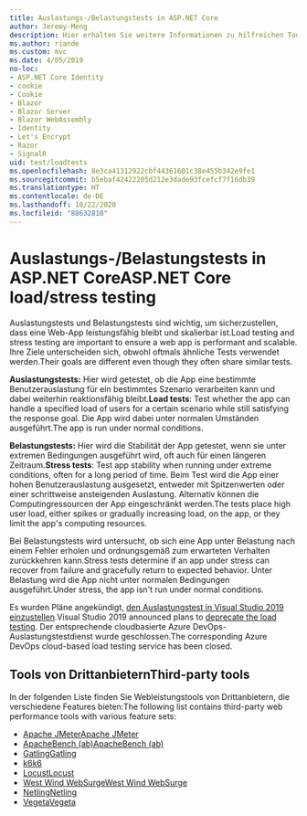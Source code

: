 ```yaml
---
title: Auslastungs-/Belastungstests in ASP.NET Core
author: Jeremy-Meng
description: Hier erhalten Sie weitere Informationen zu hilfreichen Tools und Ansätzen für Auslastungstests und Belastungstests für ASP.NET Core-Apps.
ms.author: riande
ms.custom: mvc
ms.date: 4/05/2019
no-loc:
- ASP.NET Core Identity
- cookie
- Cookie
- Blazor
- Blazor Server
- Blazor WebAssembly
- Identity
- Let's Encrypt
- Razor
- SignalR
uid: test/loadtests
ms.openlocfilehash: 8e3ca41312922cbf44361601c38e455b342e9fe1
ms.sourcegitcommit: b5ebaf42422205d212e3dade93fcefcf7f16db39
ms.translationtype: HT
ms.contentlocale: de-DE
ms.lasthandoff: 10/22/2020
ms.locfileid: "88632810"
---
```

# <a name="aspnet-core-loadstress-testing"></a><span data-ttu-id="27912-103">Auslastungs-/Belastungstests in ASP.NET Core</span><span class="sxs-lookup"><span data-stu-id="27912-103">ASP.NET Core load/stress testing</span></span>

<span data-ttu-id="27912-104">Auslastungstests und Belastungstests sind wichtig, um sicherzustellen, dass eine Web-App leistungsfähig bleibt und skalierbar ist.</span><span class="sxs-lookup"><span data-stu-id="27912-104">Load testing and stress testing are important to ensure a web app is performant and scalable.</span></span> <span data-ttu-id="27912-105">Ihre Ziele unterscheiden sich, obwohl oftmals ähnliche Tests verwendet werden.</span><span class="sxs-lookup"><span data-stu-id="27912-105">Their goals are different even though they often share similar tests.</span></span>

<span data-ttu-id="27912-106">**Auslastungstests:** Hier wird getestet, ob die App eine bestimmte Benutzerauslastung für ein bestimmtes Szenario verarbeiten kann und dabei weiterhin reaktionsfähig bleibt.</span><span class="sxs-lookup"><span data-stu-id="27912-106">**Load tests**: Test whether the app can handle a specified load of users for a certain scenario while still satisfying the response goal.</span></span> <span data-ttu-id="27912-107">Die App wird dabei unter normalen Umständen ausgeführt.</span><span class="sxs-lookup"><span data-stu-id="27912-107">The app is run under normal conditions.</span></span>

<span data-ttu-id="27912-108">**Belastungstests:** Hier wird die Stabilität der App getestet, wenn sie unter extremen Bedingungen ausgeführt wird, oft auch für einen längeren Zeitraum.</span><span class="sxs-lookup"><span data-stu-id="27912-108">**Stress tests**: Test app stability when running under extreme conditions, often for a long period of time.</span></span> <span data-ttu-id="27912-109">Beim Test wird die App einer hohen Benutzerauslastung ausgesetzt, entweder mit Spitzenwerten oder einer schrittweise ansteigenden Auslastung. Alternativ können die Computingressourcen der App eingeschränkt werden.</span><span class="sxs-lookup"><span data-stu-id="27912-109">The tests place high user load, either spikes or gradually increasing load, on the app, or they limit the app's computing resources.</span></span>

<span data-ttu-id="27912-110">Bei Belastungstests wird untersucht, ob sich eine App unter Belastung nach einem Fehler erholen und ordnungsgemäß zum erwarteten Verhalten zurückkehren kann.</span><span class="sxs-lookup"><span data-stu-id="27912-110">Stress tests determine if an app under stress can recover from failure and gracefully return to expected behavior.</span></span> <span data-ttu-id="27912-111">Unter Belastung wird die App nicht unter normalen Bedingungen ausgeführt.</span><span class="sxs-lookup"><span data-stu-id="27912-111">Under stress, the app isn't run under normal conditions.</span></span>

<span data-ttu-id="27912-112">Es wurden Pläne angekündigt, [den Auslastungstest in Visual Studio 2019 einzustellen](https://devblogs.microsoft.com/devops/cloud-based-load-testing-service-eol/).</span><span class="sxs-lookup"><span data-stu-id="27912-112">Visual Studio 2019 announced plans to [deprecate the load testing](https://devblogs.microsoft.com/devops/cloud-based-load-testing-service-eol/).</span></span> <span data-ttu-id="27912-113">Der entsprechende cloudbasierte Azure DevOps-Auslastungstestdienst wurde geschlossen.</span><span class="sxs-lookup"><span data-stu-id="27912-113">The corresponding Azure DevOps cloud-based load testing service has been closed.</span></span>

## <a name="third-party-tools"></a><span data-ttu-id="27912-114">Tools von Drittanbietern</span><span class="sxs-lookup"><span data-stu-id="27912-114">Third-party tools</span></span>

<span data-ttu-id="27912-115">In der folgenden Liste finden Sie Webleistungstools von Drittanbietern, die verschiedene Features bieten:</span><span class="sxs-lookup"><span data-stu-id="27912-115">The following list contains third-party web performance tools with various feature sets:</span></span>

* [<span data-ttu-id="27912-116">Apache JMeter</span><span class="sxs-lookup"><span data-stu-id="27912-116">Apache JMeter</span></span>](https://jmeter.apache.org/)
* [<span data-ttu-id="27912-117">ApacheBench (ab)</span><span class="sxs-lookup"><span data-stu-id="27912-117">ApacheBench (ab)</span></span>](https://httpd.apache.org/docs/2.4/programs/ab.html)
* [<span data-ttu-id="27912-118">Gatling</span><span class="sxs-lookup"><span data-stu-id="27912-118">Gatling</span></span>](https://gatling.io/)
* [<span data-ttu-id="27912-119">k6</span><span class="sxs-lookup"><span data-stu-id="27912-119">k6</span></span>](https://k6.io)
* [<span data-ttu-id="27912-120">Locust</span><span class="sxs-lookup"><span data-stu-id="27912-120">Locust</span></span>](https://locust.io/)
* [<span data-ttu-id="27912-121">West Wind WebSurge</span><span class="sxs-lookup"><span data-stu-id="27912-121">West Wind WebSurge</span></span>](https://websurge.west-wind.com/)
* [<span data-ttu-id="27912-122">Netling</span><span class="sxs-lookup"><span data-stu-id="27912-122">Netling</span></span>](https://github.com/hallatore/Netling)
* [<span data-ttu-id="27912-123">Vegeta</span><span class="sxs-lookup"><span data-stu-id="27912-123">Vegeta</span></span>](https://github.com/tsenart/vegeta)